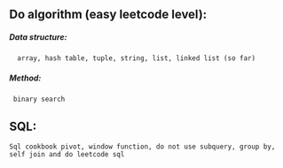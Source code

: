 ## Do algorithm (easy leetcode level):
##### Data structure: 
      array, hash table, tuple, string, list, linked list (so far)
##### Method: 
     binary search

## SQL: 
    Sql cookbook pivot, window function, do not use subquery, group by, self join and do leetcode sql 

